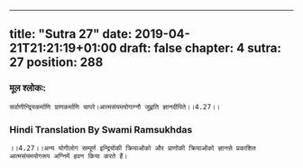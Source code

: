 
---
title: "Sutra 27"
date: 2019-04-21T21:21:19+01:00
draft: false
chapter: 4
sutra: 27
position: 288
---
### मूल श्लोकः:
```
सर्वाणीन्द्रियकर्माणि प्राणकर्माणि चापरे।आत्मसंयमयोगाग्नौ जुह्वति ज्ञानदीपिते।।4.27।।

```

### Hindi Translation By Swami Ramsukhdas
```
।।4.27।।अन्य योगीलोग सम्पूर्ण इन्द्रियोंकी क्रियाओंको और प्राणोंकी क्रियाओंको ज्ञानसे प्रकाशित आत्मसंयमयोगरूप अग्निमें हवन किया करते हैं। 

```

